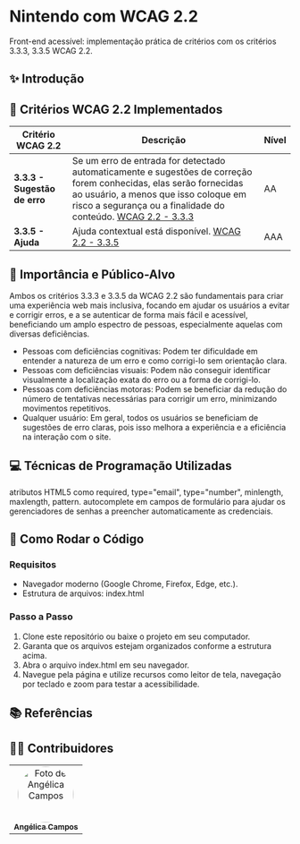 # Nintendo com WCAG 2.2
Front-end acessível: implementação prática de critérios com os critérios 3.3.3, 3.3.5  WCAG 2.2.

## ✨ Introdução

## 📝 Critérios WCAG 2.2 Implementados

| Critério WCAG 2.2 | Descrição | Nível |
|---------------------|-----------|-------|
| **3.3.3 - Sugestão de erro** | Se um erro de entrada for detectado automaticamente e sugestões de correção forem conhecidas, elas serão fornecidas ao usuário, a menos que isso coloque em risco a segurança ou a finalidade do conteúdo. [WCAG 2.2 - 3.3.3](https://www.w3.org/TR/WCAG22/#error-suggestion)| AA |
| **3.3.5 - Ajuda** | Ajuda contextual está disponível. [WCAG 2.2 - 3.3.5](https://www.w3.org/TR/WCAG22/#help)| AAA |

## 🎯 Importância e Público-Alvo
Ambos os critérios 3.3.3 e 3.3.5 da WCAG 2.2 são fundamentais para criar uma experiência web mais inclusiva, focando em ajudar os usuários a evitar e corrigir erros, e a se autenticar de forma mais fácil e acessível, beneficiando um amplo espectro de pessoas, especialmente aquelas com diversas deficiências.

- Pessoas com deficiências cognitivas: Podem ter dificuldade em entender a natureza de um erro e como corrigi-lo sem orientação clara.
- Pessoas com deficiências visuais: Podem não conseguir identificar visualmente a localização exata do erro ou a forma de corrigi-lo.
- Pessoas com deficiências motoras: Podem se beneficiar da redução do número de tentativas necessárias para corrigir um erro, minimizando movimentos repetitivos.
- Qualquer usuário: Em geral, todos os usuários se beneficiam de sugestões de erro claras, pois isso melhora a experiência e a eficiência na interação com o site.

## 💻 Técnicas de Programação Utilizadas
atributos HTML5 como required, type="email", type="number", minlength, maxlength, pattern.
autocomplete em campos de formulário para ajudar os gerenciadores de senhas a preencher automaticamente as credenciais.

## 🚀 Como Rodar o Código
### Requisitos
- Navegador moderno (Google Chrome, Firefox, Edge, etc.).
- Estrutura de arquivos:
index.html

### Passo a Passo
1. Clone este repositório ou baixe o projeto em seu computador.
2. Garanta que os arquivos estejam organizados conforme a estrutura acima.
3. Abra o arquivo index.html em seu navegador.
4. Navegue pela página e utilize recursos como leitor de tela, navegação por teclado e zoom para testar a acessibilidade.

## 📚 Referências


## 🙋‍♀️ Contribuidores
<table>
  <tr>
    <td align="center">
      <a href="https://github.com/angelicaccampos">
        <img src="https://github.com/angelicaccampos.png" width="100px;" style="border-radius: 50%;" alt="Foto de Angélica Campos"/>
        <br />
        <sub><b>Angélica Campos</b></sub>
      </a>
    </td>
</table>
